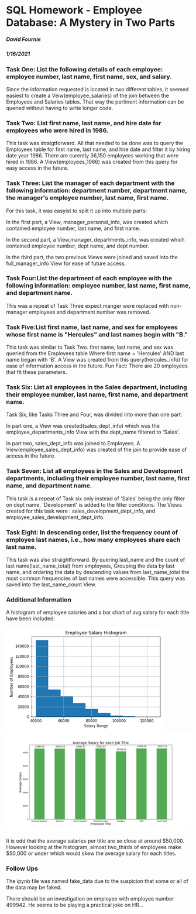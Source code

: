 # SQL Homework - Employee Database: A Mystery in Two Parts
##### David Fournie
##### 1/16/2021

### Task One: List the following details of each employee: employee number, last name, first name, sex, and salary.
Since the information requested is located in two different tables, it seemed easiest to create a Veiw(employee_salaries) of the join between the Employees and Salaries tables. That way the pertinent information can be queried without having to write longer code.

### Task Two: List first name, last name, and hire date for employees who were hired in 1986.
This task was straigtforward. All that needed to be done was to query the Employees table for first name, last name, and hire date and filter it by hiring date year 1986. There are curently 36,150 employees working that were hired in 1986. A View(employees_1986) was created from this query for easy access in the future.

### Task Three: List the manager of each department with the following information: department number, department name, the manager's employee number, last name, first name.
For this task, it was easyist to split it up into multiple parts: 

In the first part, a View, manager_personal_info, was created which contained employee number, last name, and first name.

In the second part, a View,manager_departments_info, was created which contained employee number, dept name, and dept number.

In the third part, the two previous Views were joined and saved into the full_manager_info View for ease of future access.

### Task Four:List the department of each employee with the following information: employee number, last name, first name, and department name.
This was a repeat of Task Three expect manger were replaced with non-manager employees and department number was removed.

### Task Five:List first name, last name, and sex for employees whose first name is "Hercules" and last names begin with "B."
This task was similar to Task Two. first name, last name, and sex was queried from the Employees table Where first name = 'Hercules' AND last name began with 'B'. A View was created from this query(hercules_info) for ease of information access in the future. Fun Fact: There are 20 employees that fit these parameters.

### Task Six: List all employees in the Sales department, including their employee number, last name, first name, and department name.
Task Six, like Tasks Three and Four, was divided into more than one part:

In part one, a View was created(sales_dept_info) which was the employee_departments_info View with the dept_name filtered to 'Sales'.

In part two, sales_dept_info was joined to Employees. A View(employee_sales_dept_info) was created of the join to provide ease of access in the future.

### Task Seven: List all employees in the Sales and Development departments, including their employee number, last name, first name, and department name.
This task is a repeat of Task six only instead of 'Sales' being the only filter on dept name, 'Development' is added to the filter conditions. The Views created for this task were : sales_development_dept_info, and employee_sales_development_dept_info.

### Task Eight: In descending order, list the frequency count of employee last names, i.e., how many employees share each last name.
This task was also straightforward. By quering last_name and the count of last name(last_name_total) from employees, Grouping the data by last name, and ordering the data by descending values from last_name_total the most common frequencies of last names were accessible. This query was saved into the last_name_count View.

### Additional Information
A histogram of employee salaries and a bar chart of avg salary for each title have been included:

![Employee Salary Histogram](output_data/Employee_salary_histogram.png)
![Average Salary per Title](output_data/Average_Salary.png)

It is odd that the average salaries per title are so close at around $50,000. However looking at the histogram, almost two_thirds of employees make $50,000 or under which would skew the average salary for each titles.

### Follow Ups
The ipynb file was named fake_data due to the suspicion that some or all of the data may be faked.

There should be an investigation on employee with employee number 499942. He seems to be playing a practical joke on HR...